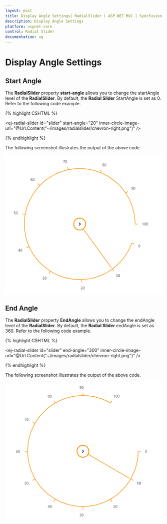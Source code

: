 ```yaml
---
layout: post
title: Display Angle Settings| RadialSlider | ASP.NET MVC | Syncfusion
description: Display Angle Settings
platform: aspnet-core
control: Radial Slider
documentation: ug
---
```


# Display Angle Settings

## Start Angle

The **RadialSlider** property **start-angle** allows you to change the startAngle level of the  **RadialSlider**. By default, the **Radial Slider** StartAngle is set as 0. Refer to the following code example.


{% highlight CSHTML %}

   <ej-radial-slider id="slider" start-angle="20" inner-circle-image-url="@Url.Content("~/images/radialslider/chevron-right.png")" />

{% endhighlight %}

The following screenshot illustrates the output of the above code.

![](Display-Settings_images\Display-Settings_img1.png)


## End Angle

The **RadialSlider** property **EndAngle** allows you  to change the endAngle level of the **RadialSlider**. By default, the **Radial Slider** endAngle is set as 360. Refer to the following code example.

{% highlight CSHTML %}

<ej-radial-slider id="slider" end-angle="300" inner-circle-image-url="@Url.Content("~/images/radialslider/chevron-right.png")" />


{% endhighlight %}


The following screenshot illustrates the output of the above code.

![](Display-Settings_images\Display-Settings_img2.png)




